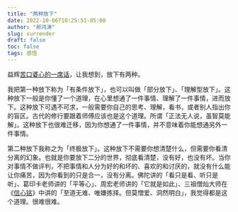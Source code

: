 ```yaml
---
title: "两种放下"
date: 2022-10-06T10:25:51-05:00
author: "郝鸿涛"
slug: surrender
draft: false
toc: false
tags: 感悟
---
```

益辉[苦口婆心的一席话](http://localhost:1313/cn/2022/10/02/lesson/)，让我想到，放下有两种。

我把第一种放下称为「有条件放下」，也可以叫做「部分放下」、「理解型放下」。这种放下一般是你懂了一个道理，在心里想通了一件事情、理解了一件事情，进而放下。这种放下可遇不可求，一般需要你自己的思考、理解，看书，或者别人指出你的盲区。古代的修行要跟着师傅应该也是这个道理。所谓「正法无人说，虽智莫能解」。这种放下也很难迁移，因为你想通了一件事情，并不意味着你能想通另外一件事情。

第二种放下我称之为「终极放下」。这种放下不需要你想清楚什么，但需要你看清分离的幻象。也就是你要放下二分的世界，彻底看清楚，没有好，也没有坏。当你对事情不做评判，不把事情和人分为好的和坏的、喜欢的和讨厌的，就没有什么能让你痛苦，因为你看到的只是合一，没有分离。佛陀讲的「看只是看、听只是听」、葛印卡老师讲的「平等心」、周宏老师讲的「它就是如此」、三祖僧灿大师在《[信心铭](https://bookgb.bfnn.org/books/0845.htm)》中讲的「至道无难、唯嫌拣择。但莫憎爱、洞然明白」，我觉得都是这个道理。很难很难。